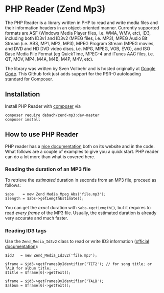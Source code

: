 PHP Reader (Zend Mp3)
=====================

The PHP Reader is a library written in PHP to read and write media files and their information headers in an object-oriented manner. Currently supported formats are ASF (Windows Media Player files, i.e. WMA, WMV, etc), ID3, including both ID3v1 and ID3v2 (MPEG files, i.e. MP3), MPEG Audio Bit Stream (i.e. ABS, MP1, MP2, MP3), MPEG Program Stream (MPEG movies, and DVD and HD DVD video discs, i.e. MPG, MPEG, VOB, EVO), and ISO Base Media File Format (eg QuickTime, MPEG-4 and iTunes AAC files, i.e. QT, MOV, MP4, M4A, M4B, M4P, M4V, etc).

The library was written by Sven Vollbehr and is hosted originally at [Google Code](https://code.google.com/p/php-reader/). This Github fork just adds support for the PSR-0 autoloading standard for Composer.

## Installation

Install PHP Reader with [composer](https://getcomposer.org) via

    composer require debach/zend-mp3:dev-master
    composer install

## How to use PHP Reader

PHP reader has a [nice documentation](https://code.google.com/p/php-reader/) both on its website and in the code. What follows are a couple of examples to give you a quick start. PHP reader can do a lot more than what is covered here.

### Reading the duration of an MP3 file

To retrieve the *estimated* duration in seconds from an MP3 file, proceed as follows:

    $abs    = new Zend_Media_Mpeg_Abs('file.mp3');
    $length = $abs->getLengthEstimate();

You can get the *exact* duration with `$abs->getLength()`, but it requires to read *every frame* of the MP3 file. Usually, the estimated duration is already very accurate and much faster.

### Reading ID3 tags

Use the `Zend_Media_Id3v2` class to read or write ID3 information ([official documentation](https://code.google.com/p/php-reader/wiki/ID3v2)):

    $id3   = new Zend_Media_Id3v2('file.mp3');
    
    $frame = $id3->getFramesByIdentifier('TIT2'); // for song title; or TALB for album title; ..
    $title = $frame[0]->getText();
    
    $frame = $id3->getFramesByIdentifier('TALB');
    $album = $frame[0]->getText();
